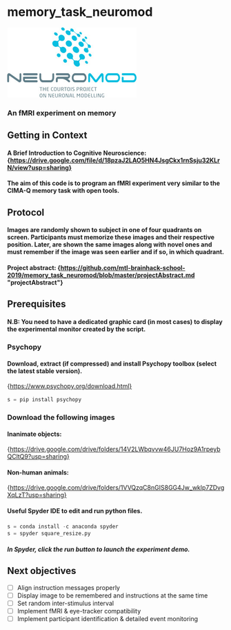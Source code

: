 # memory_task_neuromod
![alt text][logo_neuromod]
### An fMRI experiment on memory

[logo_neuromod]: https://raw.githubusercontent.com/mtl-brainhack-school-2019/memory_task_neuromod/master/logo_neuromod.jpg "Logo on web page"

## Getting in Context

#### A Brief Introduction to Cognitive Neuroscience: {https://drive.google.com/file/d/18pzaJ2LAO5HN4JsgCkx1rnSsju32KLrN/view?usp=sharing}
#### The aim of this code is to program an fMRI experiment very similar to the CIMA-Q memory task with open tools.

## Protocol

#### Images are randomly shown to subject in one of four quadrants on screen. Participants must memorize these images and their respective position. Later, are shown the same images along with novel ones and must remember if the image was seen earlier and if so, in which quadrant.


#### Project abstract: {https://github.com/mtl-brainhack-school-2019/memory_task_neuromod/blob/master/projectAbstract.md "projectAbstract"}


## Prerequisites
#### N.B: You need to have a dedicated graphic card (in most cases) to display the experimental monitor created by the script.

### Psychopy

#### Download, extract (if compressed) and install Psychopy toolbox (select the latest stable version).
{https://www.psychopy.org/download.html}
```python
s = pip install psychopy
```
### Download the following images

#### Inanimate objects:
{https://drive.google.com/drive/folders/14V2LWbqvvw46JU7Hoz9A1rpeybQCltQ9?usp=sharing}

#### Non-human animals:
{https://drive.google.com/drive/folders/1VVQzqC8nGIS8GG4Jw_wklp7ZDvgXqLzT?usp=sharing}

#### Useful Spyder IDE to edit and run python files.
```python
s = conda install -c anaconda spyder
s = spyder square_resize.py
```
##### In Spyder, click the run button to launch the experiment demo.

## Next objectives

- [ ] Align instruction messages properly
- [ ] Display image to be remembered and instructions at the same time
- [ ] Set random inter-stimulus interval
- [ ] Implement fMRI & eye-tracker compatibility
- [ ] Implement participant identification & detailed event monitoring
